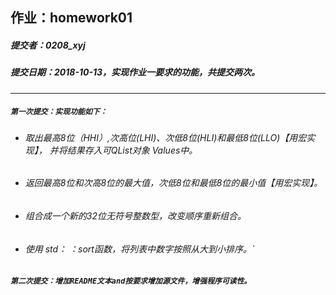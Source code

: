 ## 作业：homework01
##### 提交者：0208_xyj
##### 提交日期：2018-10-13，实现作业一要求的功能，共提交两次。
***
##### `第一次提交：实现功能如下：`
- ###### 取出最高8位（HHI）,次高位(LHI)、次低8位(HLI)和最低8位(LLO)【用宏实现】， 并将结果存入可QList对象 Values中。
- ###### 返回最高8位和次高8位的最大值，次低8位和最低8位的最小值【用宏实现】。
- ###### 组合成一个新的32位无符号整数型，改变顺序重新组合。
- ###### 使用 std： ：sort函数，将列表中数字按照从大到小排序。`
##### `第二次提交：增加README文本and按要求增加源文件，增强程序可读性。`
